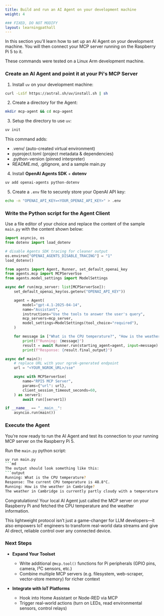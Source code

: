```yaml
---
title: Build and run an AI Agent on your development machine
weight: 4

### FIXED, DO NOT MODIFY
layout: learningpathall
---
```


In this section you'll learn how to set up an AI Agent on your development machine. You will then connect your MCP server running on the Raspberry Pi 5 to it.

These commands were tested on a Linux Arm development machine. 

### Create an AI Agent and point it at your Pi's MCP Server
1. Install `uv` on your development machine:

```bash
curl -LsSf https://astral.sh/uv/install.sh | sh
```
2. Create a directory for the Agent:
```bash
mkdir mcp-agent && cd mcp-agent
```
3. Setup the directory to use `uv`:
```bash
uv init
```

This command adds:
- .venv/ (auto-created virtual environment)
- pyproject.toml (project metadata & dependencies)
- .python-version (pinned interpreter)
- README.md, .gitignore, and a sample main.py

4. Install **OpenAI Agents SDK** + **dotenv**
```bash
uv add openai-agents python-dotenv
```
5. Create a `.env` file to securely store your OpenAI API key:

```bash
echo -n "OPENAI_API_KEY=<YOUR_OPENAI_API_KEY>" > .env
```

### Write the Python script for the Agent Client

Use a file editor of your choice and replace the content of the sample `main.py` with the content shown below:

```python
import asyncio, os
from dotenv import load_dotenv

# disable Agents SDK tracing for cleaner output
os.environ["OPENAI_AGENTS_DISABLE_TRACING"] = "1"
load_dotenv()

from agents import Agent, Runner, set_default_openai_key
from agents.mcp import MCPServerSse
from agents.model_settings import ModelSettings

async def run(mcp_server: list[MCPServerSse]):
    set_default_openai_key(os.getenv("OPENAI_API_KEY"))

    agent = Agent(
        model="gpt-4.1-2025-04-14",
        name="Assistant",
        instructions="Use the tools to answer the user's query",
        mcp_servers=mcp_server,
        model_settings=ModelSettings(tool_choice="required"),
    )

    for message in ["What is the CPU temperature?", "How is the weather in Cambridge?"]:
        print(f"Running: {message}")
        result = await Runner.run(starting_agent=agent, input=message)
        print(f"Response: {result.final_output}")

async def main():
    # replace URL with your ngrok-generated endpoint
    url = "<YOUR_NGROK_URL>/sse"

    async with MCPServerSse(
        name="RPI5 MCP Server",
        params={"url": url},
        client_session_timeout_seconds=60,
    ) as server1:
        await run([server1])

if __name__ == "__main__":
    asyncio.run(main())
```

### Execute the Agent

You’re now ready to run the AI Agent and test its connection to your running MCP server on the Raspberry Pi 5.

Run the `main.py` python script:
```bash
uv run main.py
```md
The output should look something like this:
```output
Running: What is the CPU temperature?
Response: The current CPU temperature is 48.8°C.
Running: How is the weather in Cambridge?
The weather in Cambridge is currently partly cloudy with a temperature of around 10°C. The wind is blowing at approximately 17 km/h. Visibility is good at 10 km, and there is no precipitation expected at the moment. The weather should be pleasant throughout the day with temperatures rising to about 15°C by midday.
```

Congratulations! Your local AI Agent just called the MCP server on your Raspberry Pi and fetched the CPU temperature and the weather information.

This lightweight protocol isn’t just a game-changer for LLM developers—it also empowers IoT engineers to transform real-world data streams and give AI direct, reliable control over any connected device.

### Next Steps
- **Expand Your Toolset**  
   - Write additional `@mcp.tool()` functions for Pi peripherals (GPIO pins, camera, I²C sensors, etc.)  
   - Combine multiple MCP servers (e.g. filesystem, web-scraper, vector-store memory) for richer context  

- **Integrate with IoT Platforms**  
   - Hook into Home Assistant or Node-RED via MCP  
   - Trigger real-world actions (turn on LEDs, read environmental sensors, control relays)  

